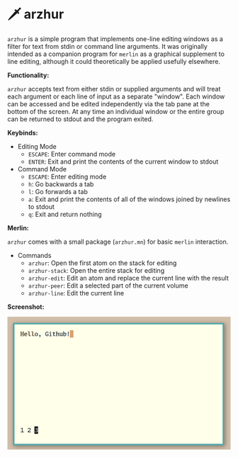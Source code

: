 # 🗡 arzhur

`arzhur` is a simple program that implements one-line editing windows as a filter for text from stdin or command line arguments. It was originally intended as a companion program for `merlin` as a graphical supplement to line editing, although it could theoretically be applied usefully elsewhere.

**Functionality:**

`arzhur` accepts text from either stdin or supplied arguments and will treat each argument or each line of input as a separate "window". Each window can be accessed and be edited independently via the tab pane at the bottom of the screen. At any time an individual window or the entire group can be returned to stdout and the program exited.

**Keybinds:**

* Editing Mode
	- `ESCAPE`: Enter command mode
	- `ENTER`: Exit and print the contents of the current window to stdout
* Command Mode
	- `ESCAPE`: Enter editing mode
	- `h`: Go backwards a tab
	- `l`: Go forwards a tab
	- `a`: Exit and print the contents of all of the windows joined by newlines to stdout
	- `q`: Exit and return nothing

**Merlin:**

`arzhur` comes with a small package (`arzhur.mn`) for basic `merlin` interaction.

* Commands
	- `arzhur`: Open the first atom on the stack for editing
	- `arzhur-stack`: Open the entire stack for editing
	- `arzhur-edit`: Edit an atom and replace the current line with the result
	- `arzhur-peer`: Edit a selected part of the current volume
	- `arzhur-line`: Edit the current line

**Screenshot:**

![arzhur editing the text "Hello, Github!"](arzhur.png "arzhur")
